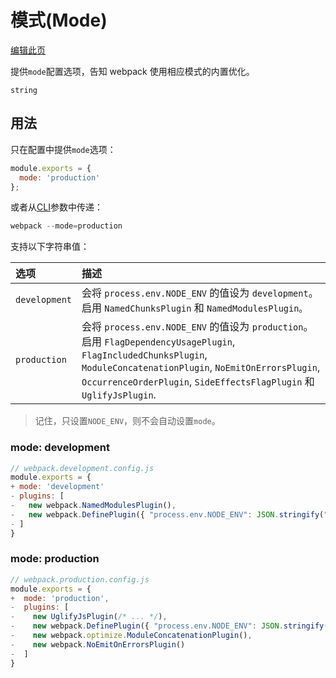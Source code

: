 # 模式\(Mode\)

[编辑此页](https://github.com/webpack-china/webpack.js.org/edit/cn/src/content/concepts/mode.md)

提供`mode`配置选项，告知 webpack 使用相应模式的内置优化。

`string`

## 用法

只在配置中提供`mode`选项：

```js
module.exports = {
  mode: 'production'
};
```

或者从[CLI](https://www.webpackjs.com/api/cli/)参数中传递：

```js
webpack --mode=production
```

支持以下字符串值：

| **选项** | **描述** |
| :--- | :--- |
| `development` | 会将 `process.env.NODE_ENV` 的值设为 `development`。启用 `NamedChunksPlugin` 和 `NamedModulesPlugin。` |
| `production` | 会将 `process.env.NODE_ENV` 的值设为 `production`。启用 `FlagDependencyUsagePlugin`, `FlagIncludedChunksPlugin`, `ModuleConcatenationPlugin`, `NoEmitOnErrorsPlugin`, `OccurrenceOrderPlugin`, `SideEffectsFlagPlugin` 和 `UglifyJsPlugin`. |

> 记住，只设置`NODE_ENV`，则不会自动设置`mode`。

### mode: development

```js
// webpack.development.config.js
module.exports = {
+ mode: 'development'
- plugins: [
-   new webpack.NamedModulesPlugin(),
-   new webpack.DefinePlugin({ "process.env.NODE_ENV": JSON.stringify("development") }),
- ]
}
```

### mode: production

```js
// webpack.production.config.js
module.exports = {
+  mode: 'production',
-  plugins: [
-    new UglifyJsPlugin(/* ... */),
-    new webpack.DefinePlugin({ "process.env.NODE_ENV": JSON.stringify("production") }),
-    new webpack.optimize.ModuleConcatenationPlugin(),
-    new webpack.NoEmitOnErrorsPlugin()
-  ]
}
```



